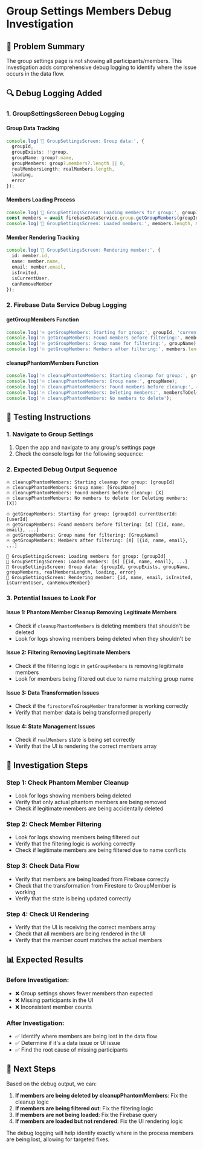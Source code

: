 # Group Settings Members Debug Investigation

## 🎯 **Problem Summary**

The group settings page is not showing all participants/members. This investigation adds comprehensive debug logging to identify where the issue occurs in the data flow.

## 🔍 **Debug Logging Added**

### 1. **GroupSettingsScreen Debug Logging**

#### **Group Data Tracking**
```typescript
console.log('🔄 GroupSettingsScreen: Group data:', {
  groupId,
  groupExists: !!group,
  groupName: group?.name,
  groupMembers: group?.members?.length || 0,
  realMembersLength: realMembers.length,
  loading,
  error
});
```

#### **Members Loading Process**
```typescript
console.log('🔄 GroupSettingsScreen: Loading members for group:', groupId);
const members = await firebaseDataService.group.getGroupMembers(groupId.toString(), false, currentUser?.id ? String(currentUser.id) : undefined);
console.log('🔄 GroupSettingsScreen: Loaded members:', members.length, members.map(m => ({ id: m.id, name: m.name, email: m.email })));
```

#### **Member Rendering Tracking**
```typescript
console.log('🔄 GroupSettingsScreen: Rendering member:', { 
  id: member.id, 
  name: member.name, 
  email: member.email, 
  isInvited, 
  isCurrentUser, 
  canRemoveMember 
});
```

### 2. **Firebase Data Service Debug Logging**

#### **getGroupMembers Function**
```typescript
console.log('🔥 getGroupMembers: Starting for group:', groupId, 'currentUserId:', currentUserId);
console.log('🔥 getGroupMembers: Found members before filtering:', members.length, members.map(m => ({ id: m.id, name: m.name, email: m.email })));
console.log('🔥 getGroupMembers: Group name for filtering:', groupName);
console.log('🔥 getGroupMembers: Members after filtering:', members.length, members.map(m => ({ id: m.id, name: m.name, email: m.email })));
```

#### **cleanupPhantomMembers Function**
```typescript
console.log('🔥 cleanupPhantomMembers: Starting cleanup for group:', groupId);
console.log('🔥 cleanupPhantomMembers: Group name:', groupName);
console.log('🔥 cleanupPhantomMembers: Found members before cleanup:', allMembersDocs.docs.length);
console.log('🔥 cleanupPhantomMembers: Deleting members:', membersToDelete.length);
console.log('🔥 cleanupPhantomMembers: No members to delete');
```

## 🧪 **Testing Instructions**

### **1. Navigate to Group Settings**
1. Open the app and navigate to any group's settings page
2. Check the console logs for the following sequence:

### **2. Expected Debug Output Sequence**
```
🔥 cleanupPhantomMembers: Starting cleanup for group: [groupId]
🔥 cleanupPhantomMembers: Group name: [GroupName]
🔥 cleanupPhantomMembers: Found members before cleanup: [X]
🔥 cleanupPhantomMembers: No members to delete (or Deleting members: [X])

🔥 getGroupMembers: Starting for group: [groupId] currentUserId: [userId]
🔥 getGroupMembers: Found members before filtering: [X] [{id, name, email}, ...]
🔥 getGroupMembers: Group name for filtering: [GroupName]
🔥 getGroupMembers: Members after filtering: [X] [{id, name, email}, ...]

🔄 GroupSettingsScreen: Loading members for group: [groupId]
🔄 GroupSettingsScreen: Loaded members: [X] [{id, name, email}, ...]
🔄 GroupSettingsScreen: Group data: {groupId, groupExists, groupName, groupMembers, realMembersLength, loading, error}
🔄 GroupSettingsScreen: Rendering member: {id, name, email, isInvited, isCurrentUser, canRemoveMember}
```

### **3. Potential Issues to Look For**

#### **Issue 1: Phantom Member Cleanup Removing Legitimate Members**
- Check if `cleanupPhantomMembers` is deleting members that shouldn't be deleted
- Look for logs showing members being deleted when they shouldn't be

#### **Issue 2: Filtering Removing Legitimate Members**
- Check if the filtering logic in `getGroupMembers` is removing legitimate members
- Look for members being filtered out due to name matching group name

#### **Issue 3: Data Transformation Issues**
- Check if the `firestoreToGroupMember` transformer is working correctly
- Verify that member data is being transformed properly

#### **Issue 4: State Management Issues**
- Check if `realMembers` state is being set correctly
- Verify that the UI is rendering the correct members array

## 🔧 **Investigation Steps**

### **Step 1: Check Phantom Member Cleanup**
- Look for logs showing members being deleted
- Verify that only actual phantom members are being removed
- Check if legitimate members are being accidentally deleted

### **Step 2: Check Member Filtering**
- Look for logs showing members being filtered out
- Verify that the filtering logic is working correctly
- Check if legitimate members are being filtered due to name conflicts

### **Step 3: Check Data Flow**
- Verify that members are being loaded from Firebase correctly
- Check that the transformation from Firestore to GroupMember is working
- Verify that the state is being updated correctly

### **Step 4: Check UI Rendering**
- Verify that the UI is receiving the correct members array
- Check that all members are being rendered in the UI
- Verify that the member count matches the actual members

## 📊 **Expected Results**

### **Before Investigation:**
- ❌ Group settings shows fewer members than expected
- ❌ Missing participants in the UI
- ❌ Inconsistent member counts

### **After Investigation:**
- ✅ Identify where members are being lost in the data flow
- ✅ Determine if it's a data issue or UI issue
- ✅ Find the root cause of missing participants

## 🎯 **Next Steps**

Based on the debug output, we can:

1. **If members are being deleted by cleanupPhantomMembers**: Fix the cleanup logic
2. **If members are being filtered out**: Fix the filtering logic
3. **If members are not being loaded**: Fix the Firebase query
4. **If members are loaded but not rendered**: Fix the UI rendering logic

The debug logging will help identify exactly where in the process members are being lost, allowing for targeted fixes. 